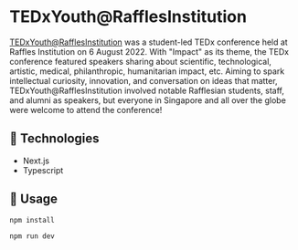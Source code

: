 # TEDxYouth@RafflesInstitution
[TEDxYouth@RafflesInstitution](https://tedxri.com/) was a student-led TEDx conference held at Raffles Institution on 6 August 2022. With "Impact" as its theme, the TEDx conference featured speakers sharing about scientific, technological, artistic, medical, philanthropic, humanitarian impact, etc. Aiming to spark intellectual curiosity, innovation, and conversation on ideas that matter, TEDxYouth@RafflesInstitution involved notable Rafflesian students, staff, and alumni as speakers, but everyone in Singapore and all over the globe were welcome to attend the conference!

## 🤖 Technologies
- Next.js
- Typescript

## 🔨 Usage
```bash
npm install
```

```bash
npm run dev
```
